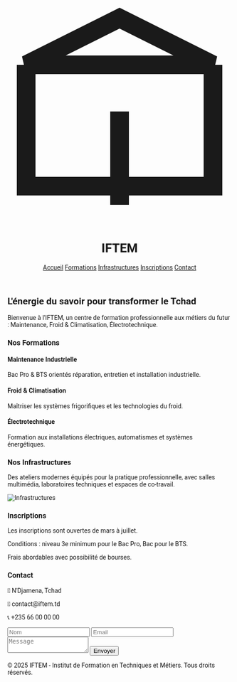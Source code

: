 <!DOCTYPE html>
<html lang="fr">
<head>
  <meta charset="UTF-8">
  <meta name="viewport" content="width=device-width, initial-scale=1.0">
  <title>IFTEM - Institut de Formation en Techniques et Métiers</title>
  <script src="https://cdn.tailwindcss.com"></script>
  <link href="https://fonts.googleapis.com/css2?family=Roboto:wght@400;700&display=swap" rel="stylesheet">
  <style>
    body { font-family: 'Roboto', sans-serif; }
  </style>
</head>
<body class="bg-gray-50 text-gray-800">
  <!-- Navbar -->
  <header class="bg-white shadow-md sticky top-0 z-50">
    <div class="max-w-7xl mx-auto flex justify-between items-center p-4">
      <div class="flex items-center space-x-2">
        <svg class="w-8 h-8 text-blue-600" fill="none" stroke="currentColor" stroke-width="2" viewBox="0 0 24 24">
          <path d="M12 2L2 7h20L12 2z"/><path d="M2 7v13h20V7"/><path d="M12 22V12"/>
        </svg>
        <h1 class="text-xl font-bold text-blue-700">IFTEM</h1>
      </div>
      <nav class="space-x-4 hidden md:block">
        <a href="#accueil" class="hover:text-blue-600">Accueil</a>
        <a href="#formations" class="hover:text-blue-600">Formations</a>
        <a href="#infrastructures" class="hover:text-blue-600">Infrastructures</a>
        <a href="#inscriptions" class="hover:text-blue-600">Inscriptions</a>
        <a href="#contact" class="hover:text-blue-600">Contact</a>
      </nav>
    </div>
  </header>

  <!-- Accueil -->
  <section id="accueil" class="bg-blue-100 py-20 text-center">
    <h2 class="text-4xl font-bold text-blue-700 mb-4">L'énergie du savoir pour transformer le Tchad</h2>
    <p class="max-w-xl mx-auto">Bienvenue à l'IFTEM, un centre de formation professionnelle aux métiers du futur : Maintenance, Froid & Climatisation, Électrotechnique.</p>
  </section>

  <!-- Formations -->
  <section id="formations" class="py-16 bg-white">
    <div class="max-w-6xl mx-auto text-center">
      <h3 class="text-3xl font-bold text-blue-700 mb-8">Nos Formations</h3>
      <div class="grid md:grid-cols-3 gap-6">
        <div class="bg-blue-50 p-6 rounded-xl shadow">
          <h4 class="text-xl font-semibold mb-2">Maintenance Industrielle</h4>
          <p>Bac Pro & BTS orientés réparation, entretien et installation industrielle.</p>
        </div>
        <div class="bg-blue-50 p-6 rounded-xl shadow">
          <h4 class="text-xl font-semibold mb-2">Froid & Climatisation</h4>
          <p>Maîtriser les systèmes frigorifiques et les technologies du froid.</p>
        </div>
        <div class="bg-blue-50 p-6 rounded-xl shadow">
          <h4 class="text-xl font-semibold mb-2">Électrotechnique</h4>
          <p>Formation aux installations électriques, automatismes et systèmes énergétiques.</p>
        </div>
      </div>
    </div>
  </section>

  <!-- Infrastructures -->
  <section id="infrastructures" class="py-16 bg-gray-100">
    <div class="max-w-6xl mx-auto text-center">
      <h3 class="text-3xl font-bold text-blue-700 mb-8">Nos Infrastructures</h3>
      <p class="mb-4">Des ateliers modernes équipés pour la pratique professionnelle, avec salles multimédia, laboratoires techniques et espaces de co-travail.</p>
      <img src="https://source.unsplash.com/featured/?workshop,technology" alt="Infrastructures" class="mx-auto rounded-xl shadow-lg w-full max-w-4xl">
    </div>
  </section>

  <!-- Inscriptions -->
  <section id="inscriptions" class="py-16 bg-white">
    <div class="max-w-4xl mx-auto text-center">
      <h3 class="text-3xl font-bold text-blue-700 mb-4">Inscriptions</h3>
      <p class="mb-2">Les inscriptions sont ouvertes de mars à juillet.</p>
      <p class="mb-2">Conditions : niveau 3e minimum pour le Bac Pro, Bac pour le BTS.</p>
      <p>Frais abordables avec possibilité de bourses.</p>
    </div>
  </section>

  <!-- Contact -->
  <section id="contact" class="py-16 bg-blue-50">
    <div class="max-w-4xl mx-auto text-center">
      <h3 class="text-3xl font-bold text-blue-700 mb-6">Contact</h3>
      <p class="mb-2">📍 N'Djamena, Tchad</p>
      <p class="mb-2">📧 contact@iftem.td</p>
      <p class="mb-6">📞 +235 66 00 00 00</p>
      <form class="grid grid-cols-1 gap-4 max-w-md mx-auto">
        <input type="text" placeholder="Nom" class="p-2 rounded border">
        <input type="email" placeholder="Email" class="p-2 rounded border">
        <textarea placeholder="Message" class="p-2 rounded border"></textarea>
        <button class="bg-blue-600 text-white py-2 px-4 rounded hover:bg-blue-700">Envoyer</button>
      </form>
    </div>
  </section>

  <!-- Footer -->
  <footer class="bg-white text-center py-6 shadow-inner">
    <p class="text-sm">&copy; 2025 IFTEM - Institut de Formation en Techniques et Métiers. Tous droits réservés.</p>
  </footer>
</body>
</html>
